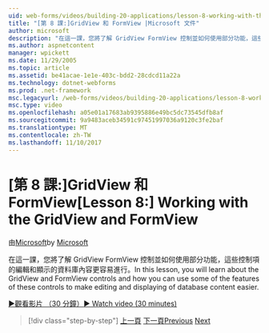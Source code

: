 ```yaml
---
uid: web-forms/videos/building-20-applications/lesson-8-working-with-the-gridview-and-formview
title: "[第 8 課:]GridView 和 FormView |Microsoft 文件"
author: microsoft
description: "在這一課，您將了解 GridView FormView 控制並如何使用部分功能，這些控制項的編輯和顯示..."
ms.author: aspnetcontent
manager: wpickett
ms.date: 11/29/2005
ms.topic: article
ms.assetid: be41acae-1e1e-403c-bdd2-28cdcd11a22a
ms.technology: dotnet-webforms
ms.prod: .net-framework
msc.legacyurl: /web-forms/videos/building-20-applications/lesson-8-working-with-the-gridview-and-formview
msc.type: video
ms.openlocfilehash: a05e01a17683ab9395886e49bc5dc73545dfb8af
ms.sourcegitcommit: 9a9483aceb34591c97451997036a9120c3fe2baf
ms.translationtype: MT
ms.contentlocale: zh-TW
ms.lasthandoff: 11/10/2017
---
```

<a name="lesson-8-working-with-the-gridview-and-formview"></a><span data-ttu-id="78b86-103">[第 8 課:]GridView 和 FormView</span><span class="sxs-lookup"><span data-stu-id="78b86-103">[Lesson 8:] Working with the GridView and FormView</span></span>
====================
<span data-ttu-id="78b86-104">由[Microsoft](https://github.com/microsoft)</span><span class="sxs-lookup"><span data-stu-id="78b86-104">by [Microsoft](https://github.com/microsoft)</span></span>

<span data-ttu-id="78b86-105">在這一課，您將了解 GridView FormView 控制並如何使用部分功能，這些控制項的編輯和顯示的資料庫內容更容易進行。</span><span class="sxs-lookup"><span data-stu-id="78b86-105">In this lesson, you will learn about the GridView and FormView controls and how you can use some of the features of these controls to make editing and displaying of database content easier.</span></span>

[<span data-ttu-id="78b86-106">&#9654;觀看影片 （30 分鐘）</span><span class="sxs-lookup"><span data-stu-id="78b86-106">&#9654; Watch video (30 minutes)</span></span>](https://channel9.msdn.com/Blogs/ASP-NET-Site-Videos/lesson-8-working-with-the-gridview-and-formview)

>[!div class="step-by-step"]
<span data-ttu-id="78b86-107">[上一頁](lesson-7-databinding-to-user-interface-controls.md)
[下一頁](watch-aspnet-development-in-action.md)</span><span class="sxs-lookup"><span data-stu-id="78b86-107">[Previous](lesson-7-databinding-to-user-interface-controls.md)
[Next](watch-aspnet-development-in-action.md)</span></span>
